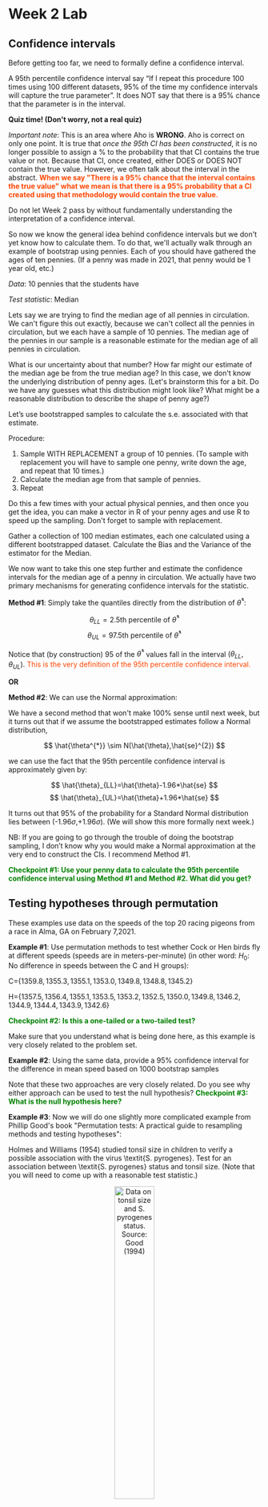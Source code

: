 Week 2 Lab
=============

Confidence intervals
-----------------------

Before getting too far, we need to formally define a confidence interval. 

A 95th percentile confidence interval say “If I repeat this procedure 100 times using 100 different datasets, 95% of the time my confidence intervals will capture the true parameter”. It does NOT say that there is a 95% chance that the parameter is in the interval.

**Quiz time! (Don't worry, not a real quiz)**

*Important note*: This is an area where Aho is **WRONG**. Aho is correct on only one point. It is true that *once the 95th CI has been constructed*, it is no longer possible to assign a $\%$ to the probability that that CI contains the true value or not. Because that CI, once created, either DOES or DOES NOT contain the true value. However, we often talk about the interval in the abstract. **<span style="color: orangered;">When we say "There is a 95$\%$ chance that the interval contains the true value" what we mean is that there is a 95$\%$ probability that a CI created using that methodology would contain the true value.</span>**

Do not let Week 2 pass by without fundamentally understanding the interpretation of a confidence interval. 

So now we know the general idea behind confidence intervals but we don't yet know how to calculate them. To do that, we'll actually walk through an example of bootstrap using pennies. Each of you should have gathered the ages of ten pennies. (If a penny was made in 2021, that penny would be 1 year old, etc.)

*Data*: 10 pennies that the students have

*Test statistic*: Median

Lets say we are trying to find the median age of all pennies in circulation. We can't figure this out exactly, because we can't collect all the pennies in circulation, but we each have a sample of 10 pennies. The median age of the pennies in our sample is a reasonable estimate for the median age of all pennies in circulation. 

What is our uncertainty about that number? How far might our estimate of the median age be from the true median age? In this case, we don't know the underlying distribution of penny ages. (Let's brainstorm this for a bit. Do we have any guesses what this distribution might look like? What might be a reasonable distribution to describe the shape of penny age?) 

Let’s use bootstrapped samples to calculate the s.e. associated with that estimate.

Procedure: 
1. Sample WITH REPLACEMENT a group of 10 pennies. (To sample with replacement you will have to sample one penny, write down the age, and repeat that 10 times.)
2. Calculate the median age from that sample of pennies.
3. Repeat

Do this a few times with your actual physical pennies, and then once you get the idea, you can make a vector in R of your penny ages and use R to speed up the sampling. Don't forget to sample with replacement.

Gather a collection of 100 median estimates, each one calculated using a different bootstrapped dataset. Calculate the Bias and the Variance of the estimator for the Median.

We now want to take this one step further and estimate the confidence intervals for the median age of a penny in circulation. We actually have two primary mechanisms for generating confidence intervals for the statistic.

**Method #1**: Simply take the quantiles directly from the distribution of $\hat{\theta}^{*}$:

$$
\theta_{LL} = \mbox{2.5th percentile of } \hat{\theta}^{*}
$$
$$
\theta_{UL} = \mbox{97.5th percentile of } \hat{\theta}^{*}
$$

Notice that (by construction) 95$%$ of the $\hat{\theta}^{*}$ values fall in the interval $(\theta_{LL},\theta_{UL})$. <span style="color: orangered;">This is the very definition of the 95th percentile confidence interval.</span>

**OR** 

**Method #2**: We can use the Normal approximation:

We have a second method that won't make 100\% sense until next week, but it turns out that if we assume the bootstrapped estimates follow a Normal distribution, 

$$
\hat{\theta^{*}} \sim N(\hat{\theta},\hat{se}^{2})
$$

we can use the fact that the 95th percentile confidence interval is approximately given by:

$$
\hat{\theta}_{LL}=\hat{\theta}-1.96*\hat{se}
$$
$$
\hat{\theta}_{UL}=\hat{\theta}+1.96*\hat{se}
$$

It turns out that 95$\%$ of the probability for a Standard Normal distribution lies between (-1.96$\sigma$,+1.96$\sigma$). (We will show this more formally next week.) 

NB: If you are going to go through the trouble of doing the bootstrap sampling, I don’t know why you would make a Normal approximation at the very end to construct the CIs. I recommend Method #1.

**<span style="color: green;">Checkpoint #1: Use your penny data to calculate the 95th percentile confidence interval using Method #1 and Method #2. What did you get?</span>**

Testing hypotheses through permutation
------------------------------------

These examples use data on the speeds of the top 20 racing pigeons from a race in Alma, GA on February 7,2021. 

**Example #1**: Use permutation methods to test whether Cock or Hen birds fly at different speeds (speeds are in meters-per-minute) (in other word: $H_{0}$: No difference in speeds between the C and H groups):

C=$\{1359.8,1355.3,1355.1,1353.0,1349.8,1348.8,1345.2\}$

H=$\{1357.5,1356.4,1355.1,1353.5,1353.2,1352.5,1350.0,1349.8,1346.2,1344.9,1344.4,1343.9,1342.6\}$

**<span style="color: green;">Checkpoint #2: Is this a one-tailed or a two-tailed test?</span>**

Make sure that you understand what is being done here, as this example is very closely related to the problem set.


**Example #2**: Using the same data, provide a 95% confidence interval for the difference in mean speed based on 1000 bootstrap samples

Note that these two approaches are very closely related. Do you see why either approach can be used to test the null hypothesis? **<span style="color: green;">Checkpoint #3: What is the null hypothesis here?</span>**

**Example #3**: Now we will do one slightly more complicated example from Phillip Good's book "Permutation tests: A practical guide to resampling methods and testing hypotheses":

Holmes and Williams (1954) studied tonsil size in children to verify a possible association with the virus \textit{S. pyrogenes}. Test for an association between \textit{S. pyrogenes} status and tonsil size. (Note that you will need to come up with a reasonable test statistic.)

<div class="figure" style="text-align: center">
<img src="Table2categories.png" alt="Data on tonsil size and S. pyrogenes status. Source: Good (1994)" width="40%" />
<p class="caption">(\#fig:unnamed-chunk-1)Data on tonsil size and S. pyrogenes status. Source: Good (1994)</p>
</div>

Now lets consider the full dataset, where tonsil size is divided into three categories. How would we do the test now? **<span style="color: green;">Checkpoint #4: What is the new test statistic? (There are many options.)</span>** What 'labels' do you permute?

<div class="figure" style="text-align: center">
<img src="Table3categories.png" alt="Fill dataset on tonsil size and S. pyrogenes status. Source: Good (1994)" width="50%" />
<p class="caption">(\#fig:unnamed-chunk-2)Fill dataset on tonsil size and S. pyrogenes status. Source: Good (1994)</p>
</div>

Basics of bootstrap and jackknife
------------------------------------

To get started with bootstrap and jackknife techniques, we start by working through a very simple example. First we simulate some data


```r
x<-seq(0,9,by=1)
```

This will constutute our "data". Let's print the result of sampling with replacement to get a sense for it...


```r
table(sample(x,size=length(x),replace=T))
```

```
## 
## 0 1 4 7 8 9 
## 2 2 2 2 1 1
```

Now we will write a little script to take bootstrap samples and calculate the means of each of these bootstrap samples


```r
xmeans<-vector(length=1000)
for (i in 1:1000)
  {
  xmeans[i]<-mean(sample(x,replace=T))
  }
```

The actual number of bootstrapped samples is arbitrary *at this point* but there are ways of characterizing the precision of the bootstrap (jackknife-after-bootstrap) which might inform the number of bootstrap samples needed. *In practice*, people tend to pick some arbitrary but large number of bootstrap samples because computers are so fast that it is often easy to draw far more samples than are actually needed. When calculation of the statistic is slow (as might be the case if you are using the samples to construct a phylogeny, for example), then you would need to be more concerned with the number of bootstrap samples. 

First, lets just look at a histogram of the bootstrapped means and plot the actual sample mean on the histogram for comparison



```r
hist(xmeans,breaks=30,col="pink")
abline(v=mean(x),lwd=2)
```

<img src="Week-2-lab_files/figure-html/unnamed-chunk-6-1.png" width="672" />

Calculating bias and standard error
-----------------------------------

From these we can calculate the bias and standard deviation for the mean (which is the "statistic"):

$$
\widehat{Bias_{boot}} = \left(\frac{1}{k}\sum^{k}_{i=1}\theta^{*}_{i}\right)-\hat{\theta}
$$


```r
bias.boot<-mean(xmeans)-mean(x)
bias.boot
```

```
## [1] 0.0112
```

```r
hist(xmeans,breaks=30,col="pink")
abline(v=mean(x),lwd=5,col="black")
abline(v=mean(xmeans),lwd=2,col="yellow")
```

<img src="Week-2-lab_files/figure-html/unnamed-chunk-7-1.png" width="672" />

$$
\widehat{s.e._{boot}} = \sqrt{\frac{1}{k-1}\sum^{k}_{i=1}(\theta^{*}_{i}-\bar{\theta^{*}})^{2}}
$$


```r
se.boot<-sd(xmeans)
```

We can find the confidence intervals in two ways:

Method #1: Assume the bootstrap statistics are normally distributed


```r
LL.boot<-mean(xmeans)-1.96*se.boot #where did 1.96 come from?
UL.boot<-mean(xmeans)+1.96*se.boot
LL.boot
```

```
## [1] 2.783294
```

```r
UL.boot
```

```
## [1] 6.239106
```

Method #2: Simply take the quantiles of the bootstrap statistics


```r
quantile(xmeans,c(0.025,0.975))
```

```
##   2.5%  97.5% 
## 2.8975 6.2025
```

Let's compare this to what we would have gotten if we had used normal distribution theory. First we have to calculate the standard error:


```r
se.normal<-sqrt(var(x)/length(x))
LL.normal<-mean(x)-qt(0.975,length(x)-1)*se.normal
UL.normal<-mean(x)+qt(0.975,length(x)-1)*se.normal
LL.normal
```

```
## [1] 2.334149
```

```r
UL.normal
```

```
## [1] 6.665851
```

In this case, the confidence intervals we got from the normal distribution theory are too wide.

**<span style="color: green;">Checkpoint #6: Does it make sense why the normal distribution theory intervals are too wide?</span>** Because the original were were uniformly distributed, the data has higher variance than would be expected and therefore the standard error is higher than would be expected.

There are two packages that provide functions for bootstrapping, 'boot' and 'boostrap'. We will start by using the 'bootstrap' package, which was originally designed for Efron and Tibshirani's monograph on the bootstrap. 

To test the main functionality of the 'bootstrap' package, we will use the data we already have. The 'bootstrap' function requires the input of a user-defined function to calculate the statistic of interest. Here I will write a function that calculates the mean of the input values.


```r
library(bootstrap)
theta<-function(x)
  {
    mean(x)
  }
results<-bootstrap(x=x,nboot=1000,theta=theta)
results
```

```
## $thetastar
##    [1] 3.3 4.3 4.2 5.5 4.7 4.5 4.6 6.0 3.9 5.0 4.5 3.4 5.1 3.9 4.3 2.5 4.0 4.8
##   [19] 5.1 4.9 4.7 6.2 4.3 4.2 4.1 1.8 6.2 3.4 4.7 6.3 4.0 3.1 3.5 5.8 3.7 6.2
##   [37] 3.5 3.8 3.5 6.7 5.9 3.4 4.3 5.2 5.3 4.1 3.2 4.1 4.5 3.6 4.4 6.2 4.7 4.3
##   [55] 3.6 4.3 3.4 6.1 4.1 3.8 4.1 4.0 5.4 4.6 5.1 6.0 3.8 4.5 4.5 2.4 3.9 3.7
##   [73] 3.9 4.9 3.7 6.9 3.7 4.1 4.0 4.4 4.1 4.3 4.3 4.6 5.2 4.4 5.6 4.2 4.4 4.6
##   [91] 4.2 6.2 3.6 5.4 4.1 3.5 5.0 5.7 5.0 3.1 3.1 3.8 4.9 4.7 3.8 4.5 4.6 6.1
##  [109] 4.8 4.4 3.7 5.9 3.3 5.2 5.7 3.6 6.6 5.0 5.2 5.0 4.7 6.3 3.6 6.0 5.5 3.4
##  [127] 3.3 3.9 5.8 5.0 5.4 6.5 5.8 3.7 3.8 4.9 5.0 5.6 4.0 5.8 4.2 6.2 5.6 3.8
##  [145] 5.3 2.6 5.7 3.6 5.6 5.5 3.3 6.0 4.1 5.1 5.0 4.8 5.2 3.1 4.7 4.6 5.2 2.8
##  [163] 4.6 2.8 4.1 4.6 5.0 5.8 2.9 4.2 4.0 3.3 5.6 4.7 3.1 3.3 5.3 4.1 4.9 4.7
##  [181] 3.5 3.8 5.0 4.7 4.0 4.6 4.7 4.5 3.8 6.0 3.7 5.2 4.9 5.0 5.5 4.2 3.5 4.5
##  [199] 4.7 4.7 4.3 2.8 5.4 6.2 3.5 5.0 4.5 3.6 4.0 3.3 6.1 4.2 4.8 4.0 2.6 3.0
##  [217] 5.6 4.0 4.5 3.8 2.0 5.1 3.9 3.5 4.9 3.5 3.9 5.3 3.5 4.6 5.1 5.6 4.3 5.0
##  [235] 3.4 5.1 3.6 3.7 3.9 5.0 3.8 5.8 5.6 3.1 4.3 4.7 6.0 5.9 4.3 4.1 4.1 5.6
##  [253] 4.9 6.1 3.9 3.9 3.4 3.4 4.8 4.7 5.5 4.6 4.9 3.8 4.6 5.4 5.5 4.0 5.3 5.3
##  [271] 5.0 2.9 5.1 3.0 4.8 5.4 4.6 6.0 4.9 3.7 5.1 4.1 4.7 4.6 5.0 4.4 5.6 3.7
##  [289] 3.8 4.7 4.9 5.7 4.7 6.1 5.2 5.2 3.9 5.4 4.0 5.3 4.2 4.8 5.5 5.1 4.8 5.3
##  [307] 3.6 4.8 3.3 6.3 4.1 3.4 5.6 4.6 5.6 4.3 6.5 4.4 4.4 4.8 5.2 3.3 5.1 2.6
##  [325] 6.5 4.3 5.5 4.5 4.7 5.5 4.4 5.3 5.3 3.8 4.6 4.5 3.6 4.2 3.1 4.6 5.2 5.6
##  [343] 4.6 3.7 5.4 4.2 6.1 6.2 3.2 2.6 3.4 3.3 6.2 3.9 4.8 4.3 4.4 2.7 4.1 2.5
##  [361] 1.9 4.8 3.5 5.3 5.4 5.4 4.2 4.8 5.6 4.5 4.0 4.3 5.3 3.3 5.0 5.6 4.9 5.5
##  [379] 3.5 3.1 4.9 4.0 3.9 5.5 4.4 4.0 5.7 4.7 3.9 5.4 4.2 2.9 4.3 3.8 5.0 4.8
##  [397] 3.4 4.2 4.4 4.9 5.6 3.6 4.4 4.5 4.2 4.6 3.9 3.7 5.4 4.8 6.0 5.4 5.5 3.8
##  [415] 5.1 3.6 4.1 4.9 4.0 5.0 4.0 5.6 4.6 5.1 5.3 3.5 4.3 5.1 6.8 5.3 4.9 4.9
##  [433] 6.3 4.7 4.2 3.1 4.9 3.6 4.3 4.9 3.5 3.9 4.1 4.1 4.3 3.9 4.0 3.8 3.0 6.6
##  [451] 4.8 6.8 4.7 4.4 3.5 4.3 6.0 5.0 4.9 4.4 4.6 4.9 4.2 4.4 2.5 4.3 4.0 3.8
##  [469] 5.6 4.9 5.5 5.5 5.2 5.0 2.7 4.5 4.4 4.9 5.5 3.7 5.3 3.9 6.4 5.3 4.7 4.5
##  [487] 4.2 4.6 2.4 5.0 3.6 5.3 5.6 3.3 4.9 6.1 6.5 4.1 4.8 4.4 4.1 4.2 4.7 5.2
##  [505] 3.7 3.8 5.1 3.9 4.1 4.4 4.9 5.4 4.7 6.2 2.9 3.2 5.1 5.7 4.7 4.2 5.4 4.1
##  [523] 4.7 3.8 6.1 6.1 5.5 3.2 6.4 2.3 4.0 4.9 4.3 2.4 4.3 4.2 4.6 4.6 3.3 5.2
##  [541] 3.7 6.8 5.1 5.7 2.6 6.0 4.3 4.4 5.7 3.7 3.2 4.8 4.8 3.0 2.1 3.6 4.2 4.7
##  [559] 3.9 3.7 3.6 4.5 3.5 5.5 3.5 4.5 4.6 6.6 5.4 4.8 4.7 5.1 5.0 6.2 5.2 4.6
##  [577] 4.1 4.1 5.1 5.2 2.4 3.2 4.4 5.4 3.7 4.6 5.0 3.8 5.2 5.1 3.6 4.0 5.5 4.7
##  [595] 5.2 4.4 4.7 4.8 6.3 4.9 3.8 3.7 6.0 5.7 4.8 4.1 4.4 5.1 4.4 3.2 5.1 3.5
##  [613] 4.5 5.4 5.5 3.8 4.4 4.5 3.5 3.3 5.6 3.8 4.3 5.4 5.1 5.3 3.8 5.1 5.1 3.5
##  [631] 5.3 4.5 1.9 5.2 4.4 4.5 3.7 3.5 5.2 5.0 5.9 3.0 4.9 4.0 4.5 5.8 5.3 4.6
##  [649] 3.0 3.2 6.1 5.0 4.2 5.7 4.7 4.0 5.2 4.2 5.2 4.0 3.4 2.9 4.8 3.1 4.9 5.5
##  [667] 5.1 4.8 4.3 4.7 5.5 4.1 3.3 4.6 3.9 4.4 4.3 3.7 3.5 3.7 4.1 3.9 3.9 5.7
##  [685] 4.2 3.9 5.4 4.1 4.4 4.3 5.6 4.3 5.8 4.5 3.5 2.4 3.4 3.3 3.8 6.2 5.0 3.7
##  [703] 5.2 5.3 4.7 5.1 2.8 5.2 4.9 2.8 4.3 5.8 3.6 3.7 4.6 5.3 4.7 3.8 4.1 6.0
##  [721] 4.6 4.8 3.4 3.9 3.1 3.7 3.2 6.1 3.0 1.9 5.3 4.2 5.2 2.9 5.3 4.7 4.3 3.1
##  [739] 4.5 4.0 5.9 4.1 4.8 6.2 4.6 4.7 4.2 4.1 4.9 2.8 5.5 3.1 3.7 4.6 4.4 5.6
##  [757] 4.9 4.6 3.6 3.8 3.5 5.0 4.5 6.2 6.6 4.8 4.5 3.9 5.0 5.4 4.0 4.3 5.4 4.9
##  [775] 5.1 5.2 4.5 1.7 3.1 3.9 4.3 3.7 4.6 6.0 4.6 4.4 5.4 5.3 4.1 4.0 5.7 5.7
##  [793] 5.8 4.2 3.4 5.3 3.9 4.6 2.9 4.2 4.9 5.1 4.1 2.9 6.3 3.2 3.4 3.0 4.6 6.5
##  [811] 5.7 2.2 5.6 4.4 5.0 4.4 5.9 5.4 3.5 4.8 4.3 4.7 4.7 3.3 5.3 5.4 4.3 3.4
##  [829] 3.8 3.6 4.3 3.2 4.9 4.4 5.6 4.1 5.9 3.1 4.3 4.1 5.0 4.3 5.4 4.0 5.4 3.4
##  [847] 4.8 5.4 4.9 5.0 6.1 3.8 4.5 4.4 6.1 4.8 4.4 5.8 3.6 4.7 5.5 4.4 3.2 4.2
##  [865] 4.9 5.3 4.8 3.5 4.7 3.7 4.0 5.4 4.2 4.8 4.1 4.9 4.5 4.9 4.4 4.4 5.0 3.2
##  [883] 4.8 5.4 6.1 5.5 2.3 3.7 2.2 5.2 4.0 3.5 4.9 3.6 3.9 5.6 3.0 3.9 5.4 4.9
##  [901] 5.4 2.8 5.8 5.3 4.1 4.7 5.2 4.4 6.8 4.5 2.9 4.1 5.2 5.1 3.6 3.5 5.5 5.1
##  [919] 4.8 4.5 3.9 4.5 4.8 4.7 4.1 4.8 4.6 3.6 6.2 5.3 3.1 3.9 5.2 4.2 4.7 4.3
##  [937] 6.6 5.4 4.2 5.2 3.6 3.3 4.5 4.3 5.5 4.0 5.1 6.1 4.9 4.3 6.5 5.0 4.2 4.3
##  [955] 4.0 3.6 3.7 4.6 4.3 3.9 4.8 4.9 4.5 3.9 4.3 3.7 5.1 2.3 4.7 3.6 3.7 5.3
##  [973] 4.5 5.0 5.1 4.0 5.7 3.2 5.8 3.5 2.3 4.7 4.3 6.2 2.6 4.9 3.9 3.7 4.3 5.3
##  [991] 4.6 5.5 6.1 4.0 6.2 4.7 4.5 3.5 3.1 2.8
## 
## $func.thetastar
## NULL
## 
## $jack.boot.val
## NULL
## 
## $jack.boot.se
## NULL
## 
## $call
## bootstrap(x = x, nboot = 1000, theta = theta)
```

```r
quantile(results$thetastar,c(0.025,0.975))
```

```
##   2.5%  97.5% 
## 2.6000 6.2025
```

Notice that we get exactly what we got last time. This illustrates an important point, which is that the bootstrap functions are often no easier to use than something you could write yourself.

You can also define a function of the bootstrapped statistics (we have been calling this theta) to pull out immediately any summary statistics you are interested in from the bootstrapped thetas.

Here I will write a function that calculates the bias of my estimate of the mean (which is 4.5 [i.e. the mean of the number 0,1,2,3,4,5,6,7,8,9])


```r
bias<-function(x)
  {
  mean(x)-4.5
  }
results<-bootstrap(x=x,nboot=1000,theta=theta,func=bias)
results
```

```
## $thetastar
##    [1] 4.2 5.2 3.0 5.0 2.6 5.8 4.3 3.9 4.0 4.7 3.1 4.5 5.5 3.8 3.8 3.2 4.7 4.7
##   [19] 2.8 4.6 4.9 4.8 5.2 4.3 2.1 6.3 5.1 3.0 4.3 5.6 5.4 4.8 4.9 4.1 3.5 5.7
##   [37] 5.7 3.2 4.9 3.9 3.6 3.7 3.4 4.3 5.4 5.5 3.3 4.5 4.4 5.7 3.6 5.1 6.4 5.1
##   [55] 4.4 5.5 3.9 3.5 3.9 6.4 4.9 4.9 4.2 3.6 3.9 6.4 4.5 3.9 4.4 4.3 4.7 4.9
##   [73] 5.4 4.7 3.4 4.1 3.1 4.2 4.7 3.3 3.0 4.4 5.0 3.9 5.3 4.9 3.8 5.4 4.2 3.9
##   [91] 4.6 5.3 4.2 3.4 4.6 5.5 4.2 5.7 4.3 3.9 3.2 5.5 4.4 5.4 5.1 3.9 5.1 4.6
##  [109] 5.3 5.7 5.1 3.9 4.6 2.5 4.2 4.5 3.9 5.7 3.7 4.8 5.1 4.7 4.6 2.6 3.0 4.1
##  [127] 3.5 5.0 4.8 5.7 5.5 5.3 4.1 4.3 4.0 2.7 4.4 4.4 5.4 5.8 5.3 2.7 5.1 4.3
##  [145] 5.9 4.3 6.0 6.3 2.5 5.3 4.1 3.1 4.0 3.4 4.1 4.6 5.2 5.4 5.8 5.3 3.4 4.3
##  [163] 2.6 4.9 4.6 3.5 4.9 4.2 4.1 4.7 5.0 4.5 4.0 5.7 5.0 6.1 3.4 3.0 3.5 4.2
##  [181] 4.5 5.7 5.2 3.9 5.1 5.5 5.2 3.8 4.1 4.3 4.4 4.0 5.7 5.9 4.6 3.4 4.9 4.2
##  [199] 4.6 5.0 3.8 4.3 6.5 5.3 3.2 6.8 5.5 3.9 3.1 5.2 5.4 4.7 4.8 4.3 5.6 3.8
##  [217] 4.4 5.7 4.4 3.6 5.2 4.8 4.6 3.4 4.6 3.8 4.8 4.8 6.0 5.1 6.1 5.0 5.5 3.6
##  [235] 6.2 5.2 4.1 2.7 5.6 5.3 5.7 3.9 4.4 5.8 3.5 4.9 2.9 5.6 5.6 4.4 3.6 4.4
##  [253] 5.3 3.2 4.4 3.7 5.0 5.5 5.8 5.3 4.7 3.6 3.4 5.1 4.5 6.1 4.9 3.2 3.2 5.1
##  [271] 4.6 4.1 4.8 4.2 3.9 3.8 5.5 5.1 4.5 4.5 3.2 4.8 4.0 4.3 3.4 2.4 4.4 3.9
##  [289] 4.3 3.6 4.8 5.3 2.8 4.4 4.4 4.5 4.5 4.4 4.8 5.7 4.4 4.1 3.2 3.6 2.5 5.2
##  [307] 5.8 4.4 5.5 4.5 5.0 5.3 5.5 4.9 5.4 3.4 4.5 3.2 3.8 5.5 4.8 5.2 5.4 5.7
##  [325] 5.0 3.3 3.7 4.8 4.1 4.5 4.7 4.2 3.3 6.1 5.0 3.7 6.6 2.8 4.4 4.7 4.2 5.1
##  [343] 5.0 4.7 6.2 3.6 5.3 5.4 4.3 4.1 6.0 4.8 3.4 5.3 5.2 4.2 3.9 4.8 5.7 5.2
##  [361] 3.7 5.0 5.5 2.8 3.6 5.2 4.9 4.6 5.7 2.7 4.4 3.0 6.1 5.5 5.7 5.2 5.1 4.2
##  [379] 4.9 4.5 4.1 5.4 7.0 3.2 4.6 4.7 3.3 5.4 4.0 5.4 4.0 5.3 4.4 4.4 5.4 3.6
##  [397] 4.5 5.2 4.0 4.7 4.2 4.6 3.9 5.0 6.8 4.0 4.4 3.2 4.0 4.6 4.7 5.1 3.8 4.9
##  [415] 3.2 5.7 3.2 3.7 5.1 4.4 4.9 6.4 3.8 4.0 4.6 2.9 3.5 7.1 4.9 4.6 5.1 5.3
##  [433] 5.3 4.6 4.4 5.2 4.6 3.7 4.0 4.6 3.6 3.5 5.2 5.5 5.8 4.9 3.1 4.9 3.9 4.3
##  [451] 4.4 2.7 5.5 4.1 3.7 2.6 5.5 4.0 5.2 5.4 4.4 4.5 1.7 6.3 4.4 4.8 3.3 3.6
##  [469] 4.7 5.7 3.5 5.1 4.2 5.6 5.1 4.2 5.5 5.8 5.4 3.3 5.6 4.6 5.6 4.3 4.7 4.6
##  [487] 3.2 3.2 3.7 3.3 4.6 4.3 3.5 4.3 3.2 4.1 3.6 5.4 5.2 4.2 4.9 3.7 5.7 3.8
##  [505] 3.5 4.4 4.3 5.3 5.0 5.4 4.8 3.1 4.5 4.7 2.7 4.3 4.6 4.5 4.8 4.4 3.0 4.4
##  [523] 5.0 5.2 4.2 3.6 4.0 4.6 5.4 5.0 5.6 4.9 4.7 3.9 5.0 4.5 4.2 2.9 6.6 4.0
##  [541] 3.0 4.5 3.6 6.1 4.7 3.5 5.0 4.4 4.9 3.9 3.8 2.3 3.7 4.9 4.9 4.6 4.5 4.2
##  [559] 4.1 4.4 5.4 5.4 3.6 3.6 3.2 3.6 6.4 3.4 4.2 6.4 3.5 3.9 4.3 5.1 5.2 4.3
##  [577] 5.0 3.7 5.3 5.5 3.2 5.1 4.0 3.1 4.4 4.1 3.1 5.5 5.6 4.6 5.1 5.5 3.6 6.1
##  [595] 3.1 3.6 5.7 4.8 4.3 4.3 4.6 4.8 2.8 4.2 3.9 5.2 3.7 3.5 5.4 2.9 4.7 3.5
##  [613] 3.8 5.0 5.3 5.4 4.9 5.9 4.5 4.2 6.9 4.0 2.5 4.8 2.9 4.0 4.6 4.3 4.9 4.5
##  [631] 3.2 4.6 5.0 4.8 4.2 4.3 3.5 5.7 3.3 3.3 4.6 2.7 4.9 4.5 3.7 3.6 4.6 5.1
##  [649] 5.1 4.1 3.4 4.6 5.5 3.5 2.7 4.6 5.1 6.0 3.1 4.6 5.0 6.0 4.2 5.8 4.7 5.3
##  [667] 3.8 6.8 6.4 4.8 3.9 2.8 4.2 4.7 3.0 4.8 5.1 5.5 3.8 3.5 4.1 4.7 5.4 3.8
##  [685] 4.8 2.9 4.8 4.7 4.7 5.1 4.2 3.1 5.3 4.2 5.0 4.2 4.8 4.6 5.8 2.5 4.1 5.4
##  [703] 6.2 4.0 4.1 6.1 4.4 5.2 3.3 4.8 5.2 4.1 2.6 5.2 4.1 4.0 3.9 2.4 4.6 4.2
##  [721] 4.9 5.2 5.0 3.9 4.7 5.7 5.4 4.7 5.5 4.5 6.4 6.8 5.2 2.8 6.2 4.5 4.5 3.9
##  [739] 5.3 4.6 5.1 2.5 4.3 5.1 5.5 3.5 5.4 3.9 4.6 5.8 3.8 4.3 6.2 6.1 4.7 3.0
##  [757] 3.9 3.9 4.7 3.8 4.9 5.1 4.8 2.5 4.2 5.9 4.8 4.9 5.4 4.8 3.5 5.5 3.6 4.6
##  [775] 5.2 4.9 5.0 5.6 4.2 3.6 5.5 5.0 4.5 4.3 5.6 4.0 3.6 3.3 4.0 5.7 4.6 4.8
##  [793] 4.4 3.9 4.9 5.3 5.6 4.3 4.7 3.5 5.2 5.9 4.1 4.8 4.9 5.0 5.2 4.7 4.1 3.5
##  [811] 3.3 2.8 4.7 4.8 5.2 2.6 4.5 5.4 4.0 4.4 5.6 5.3 6.2 3.6 5.4 4.2 4.2 4.0
##  [829] 4.8 5.3 5.3 4.8 4.7 4.4 3.8 2.3 4.5 4.2 5.5 5.3 6.2 3.6 4.0 4.8 4.5 5.7
##  [847] 4.4 6.1 3.7 4.2 5.6 5.6 4.7 3.6 3.2 5.6 3.4 4.6 5.1 5.0 2.5 4.8 2.5 5.2
##  [865] 4.2 5.1 5.2 4.6 4.5 6.1 4.5 5.2 4.7 4.2 4.5 5.9 5.2 3.6 4.1 4.1 5.4 4.4
##  [883] 6.3 2.7 5.8 3.6 3.9 5.1 4.9 3.7 4.5 4.7 3.6 5.1 2.8 3.9 4.7 4.3 3.7 5.8
##  [901] 4.1 5.0 4.5 3.7 3.7 3.4 3.8 4.4 5.0 3.5 4.6 5.5 5.2 2.6 5.4 4.0 5.4 3.6
##  [919] 3.3 2.8 5.1 4.2 3.9 5.6 3.7 4.3 5.9 4.6 4.3 5.9 3.0 4.6 3.5 5.4 5.3 5.0
##  [937] 3.9 4.1 4.8 5.1 3.9 5.4 4.3 4.4 5.1 5.0 4.9 3.7 4.3 3.5 4.3 5.9 4.1 4.2
##  [955] 2.8 4.4 5.1 3.8 5.5 3.6 3.7 6.8 4.8 4.9 5.3 4.1 4.4 4.4 6.1 4.4 4.3 5.1
##  [973] 4.9 5.2 4.7 5.5 4.6 4.7 3.7 4.5 5.5 4.4 4.9 6.1 4.1 4.6 6.2 3.4 5.3 5.6
##  [991] 4.3 4.6 5.3 3.1 6.6 4.2 4.6 4.5 4.5 4.6
## 
## $func.thetastar
## [1] 0.022
## 
## $jack.boot.val
##  [1]  0.509090909  0.381656805  0.273780488  0.174238227  0.060115607
##  [6]  0.006969697 -0.141017964 -0.241736695 -0.370588235 -0.505917160
## 
## $jack.boot.se
## [1] 0.9407161
## 
## $call
## bootstrap(x = x, nboot = 1000, theta = theta, func = bias)
```

Compare this to 'bias.boot' (our result from above). Why might it not be the same? Try running the same section of code several times. See how the value of the bias ($func.thetastar) jumps around? We should not be surprised by this because we can look at the jackknife-after-bootstrap estimate of the standard error of the function (in this case, that function is the bias) and we can see that it is not so small that we wouldn't expect some variation in these values.

Remember, everything we have discussed today are estimates. The statistic as applied to your data will change with new data, as will the standard error, the confidence intervals - everything! All of these values have sampling distributions and are subject to change if you repeated the procedure with new data.

Note that we can calculate any function of $\theta^{*}$. A simple example would be the 72nd percentile:


```r
perc72<-function(x)
  {
  quantile(x,probs=c(0.72))
  }
results<-bootstrap(x=x,nboot=1000,theta=theta,func=perc72)
results
```

```
## $thetastar
##    [1] 5.2 3.6 4.1 3.8 4.0 2.4 3.3 5.1 4.4 4.4 5.3 6.5 5.6 3.8 4.0 4.2 5.0 3.4
##   [19] 5.6 4.8 5.7 3.5 4.5 4.8 4.5 4.4 5.0 4.2 4.0 5.0 3.2 5.1 5.0 6.1 3.8 4.6
##   [37] 4.0 4.4 3.7 4.4 4.0 3.5 3.5 5.1 4.4 5.4 5.3 3.9 4.9 5.3 4.0 4.5 3.4 5.4
##   [55] 4.3 5.8 5.3 4.2 5.9 4.9 3.5 3.3 5.0 4.7 3.1 4.9 3.4 4.1 5.9 4.5 5.6 2.9
##   [73] 4.9 3.9 5.3 4.5 6.4 3.4 5.1 5.3 4.9 5.4 3.5 4.2 4.9 4.9 6.0 3.4 3.3 3.9
##   [91] 4.0 5.1 4.9 4.2 5.2 3.5 3.8 6.3 4.7 4.3 4.7 4.2 4.2 3.5 3.6 4.3 3.6 4.9
##  [109] 5.0 5.2 4.2 4.6 6.0 4.7 4.3 3.4 6.6 3.7 4.1 4.1 4.2 5.0 5.4 5.6 4.7 2.7
##  [127] 5.1 3.3 3.7 3.1 2.8 5.0 3.8 5.6 3.9 4.5 2.5 4.7 4.6 4.8 6.0 5.2 4.3 4.5
##  [145] 3.3 4.1 2.8 4.4 4.8 4.3 5.1 3.9 3.4 3.4 2.8 5.0 2.0 4.6 6.1 5.0 3.9 4.8
##  [163] 2.9 3.1 3.5 5.4 5.1 5.5 4.6 4.7 4.9 4.2 5.4 4.4 4.5 2.9 3.8 3.3 4.4 4.2
##  [181] 5.8 3.8 3.8 3.6 4.0 3.5 4.0 4.6 3.6 4.2 3.7 7.6 5.4 4.4 4.1 5.1 4.2 3.2
##  [199] 3.9 4.1 4.7 4.6 4.0 5.0 6.0 4.8 5.0 4.8 4.1 5.0 4.9 5.0 4.9 6.0 1.7 2.8
##  [217] 3.3 3.8 3.5 5.6 5.7 4.2 3.3 4.5 2.4 2.4 4.7 5.1 4.0 3.8 3.8 5.9 4.6 4.2
##  [235] 3.7 3.2 2.2 3.9 5.3 4.1 4.7 4.1 3.6 6.5 4.8 5.9 2.9 3.9 4.4 3.9 5.6 6.1
##  [253] 5.9 4.9 4.4 4.9 4.4 5.2 3.9 2.9 3.5 4.7 5.2 4.2 4.2 3.5 5.9 2.9 3.1 5.1
##  [271] 3.7 5.0 3.9 3.7 4.9 4.2 5.0 5.9 2.7 3.4 3.5 5.4 4.1 5.5 5.3 4.2 4.6 5.3
##  [289] 4.4 2.6 4.3 5.7 4.0 4.9 3.5 5.4 3.9 5.3 4.8 4.2 6.1 5.2 4.8 4.5 5.5 4.0
##  [307] 4.3 5.0 5.3 3.7 3.2 2.7 4.9 4.6 4.4 3.6 5.7 3.4 2.3 4.2 4.2 4.6 4.6 3.5
##  [325] 5.3 4.7 5.4 4.4 5.5 4.8 3.3 4.2 3.7 4.5 5.8 3.9 6.0 3.6 5.0 5.6 7.7 5.7
##  [343] 3.7 4.0 5.0 4.2 4.1 2.6 3.0 3.1 5.7 3.0 5.4 3.4 4.1 4.3 6.3 4.4 4.3 3.9
##  [361] 5.4 3.4 6.4 5.5 4.8 3.7 3.6 3.8 4.3 4.0 5.9 3.1 6.2 4.5 4.6 5.0 3.8 5.3
##  [379] 4.5 5.3 4.7 6.4 3.5 3.9 3.7 4.8 2.7 3.4 5.2 4.3 4.7 5.4 2.6 5.8 5.8 5.5
##  [397] 4.7 5.2 2.4 4.6 3.4 2.9 4.6 3.8 4.6 4.9 3.4 4.0 4.6 5.1 4.9 4.7 4.6 4.7
##  [415] 4.7 4.3 3.6 6.2 4.5 5.2 3.2 6.2 4.9 4.1 3.1 4.6 3.7 4.9 2.7 4.9 5.5 4.3
##  [433] 5.7 5.4 4.2 3.9 4.9 6.1 4.7 6.0 3.8 3.4 5.5 4.2 5.0 4.0 4.2 3.4 2.3 4.1
##  [451] 3.6 3.4 5.2 5.1 6.2 3.3 5.4 4.5 4.5 5.3 3.7 4.9 5.4 3.4 4.2 4.2 5.3 4.9
##  [469] 6.0 5.1 4.8 4.3 5.4 5.2 5.2 4.8 5.1 3.8 3.9 3.2 4.7 3.8 4.1 2.9 6.9 6.2
##  [487] 4.6 4.4 3.3 4.6 5.0 4.0 3.7 3.3 4.6 4.5 5.4 3.4 4.8 3.5 4.6 3.2 4.1 3.9
##  [505] 3.7 5.7 5.2 4.2 4.9 3.4 3.0 4.1 6.1 4.3 4.6 4.3 3.1 3.5 2.5 5.3 5.5 4.1
##  [523] 4.3 4.7 3.8 3.1 5.7 6.1 3.4 3.9 3.4 4.5 6.4 4.3 3.8 4.3 3.5 5.1 3.6 4.2
##  [541] 5.4 3.8 3.8 4.4 4.4 3.4 4.5 5.0 5.1 5.3 3.9 4.0 4.1 3.8 4.7 4.4 4.4 3.3
##  [559] 5.2 4.5 4.6 4.1 5.5 3.4 3.7 5.5 5.3 4.7 4.7 3.4 3.9 3.5 3.6 3.1 4.0 4.1
##  [577] 6.0 4.8 4.8 4.0 3.2 5.9 4.2 2.8 3.1 4.9 4.7 5.3 4.8 4.0 5.1 5.0 5.1 4.5
##  [595] 4.6 4.3 5.6 6.6 2.9 4.4 3.5 4.7 4.3 4.8 5.1 4.7 4.5 4.3 5.3 3.7 6.3 3.7
##  [613] 5.7 4.7 7.1 5.0 5.0 6.9 5.3 4.3 6.0 3.7 5.8 5.5 3.3 6.2 4.8 4.9 4.8 5.3
##  [631] 3.4 2.6 4.9 4.5 4.7 4.0 5.2 4.6 4.9 6.1 4.8 4.0 4.7 3.8 5.3 4.7 4.5 4.5
##  [649] 5.4 4.8 2.3 3.7 4.7 5.2 4.9 4.6 4.3 5.6 4.6 4.0 4.0 4.7 3.7 4.8 5.0 5.7
##  [667] 4.2 5.5 4.3 3.2 4.3 5.1 3.1 5.0 4.0 4.7 4.5 4.6 4.7 4.8 4.6 3.9 4.7 5.2
##  [685] 5.0 4.4 4.4 3.7 5.9 3.0 4.5 4.2 2.9 3.8 3.9 4.4 4.8 5.8 4.5 5.1 3.4 4.2
##  [703] 5.1 2.9 6.0 3.1 4.3 4.0 4.2 4.3 4.5 5.7 4.3 4.3 4.4 4.1 4.9 3.8 5.5 4.6
##  [721] 5.1 3.7 5.1 4.3 3.8 3.4 4.3 4.7 6.2 5.6 4.8 3.3 5.2 5.0 4.3 4.1 4.0 5.1
##  [739] 2.6 6.0 3.9 4.7 4.6 4.8 3.5 4.4 3.3 5.2 3.1 4.1 4.8 6.1 5.1 4.2 4.2 3.6
##  [757] 4.7 4.6 4.6 4.2 4.2 4.0 6.0 6.2 5.1 5.3 3.4 5.1 5.3 4.1 4.4 3.2 5.0 3.1
##  [775] 4.0 5.0 5.2 4.5 5.5 4.6 5.4 4.3 2.4 3.0 4.1 3.6 4.8 3.2 5.6 3.5 4.4 5.1
##  [793] 3.5 3.5 3.3 5.4 3.0 4.1 5.1 5.8 4.3 4.0 4.0 5.2 3.8 4.0 6.1 5.1 2.9 5.9
##  [811] 5.2 3.4 5.1 5.1 4.7 3.6 5.1 5.2 4.4 4.5 4.0 3.2 3.3 3.7 5.3 4.7 3.5 6.7
##  [829] 4.1 3.8 4.0 5.2 2.6 4.4 5.0 4.4 4.8 4.2 3.8 2.6 4.2 4.1 4.6 5.7 3.8 6.3
##  [847] 5.0 3.6 4.8 5.3 4.1 5.2 5.1 3.6 3.7 4.9 5.7 3.5 5.4 2.9 4.4 4.1 4.5 4.8
##  [865] 5.0 4.2 4.4 4.1 5.4 4.2 4.6 5.4 2.7 6.0 4.4 4.0 6.0 4.0 5.3 5.1 4.7 5.7
##  [883] 5.0 4.4 5.6 4.4 5.5 4.8 5.0 2.5 5.2 3.8 4.1 4.0 5.1 5.1 3.1 5.1 6.0 4.5
##  [901] 3.0 4.4 4.5 4.3 5.5 3.2 4.0 4.7 4.1 3.6 3.3 4.6 3.4 4.5 4.6 4.6 5.3 3.9
##  [919] 5.8 4.9 5.4 4.7 4.8 4.8 3.6 4.1 3.8 6.1 3.6 5.1 5.3 1.9 2.8 2.8 4.2 5.1
##  [937] 4.1 5.2 5.6 2.3 4.0 4.0 4.4 5.4 6.1 6.3 4.6 4.2 4.9 2.2 4.8 4.2 4.8 4.6
##  [955] 5.9 6.0 3.3 4.7 4.2 4.2 4.7 3.9 4.1 2.9 4.5 4.4 6.1 2.6 5.4 4.5 3.4 4.5
##  [973] 3.3 4.9 3.9 3.3 5.3 5.5 6.3 3.9 3.9 5.1 5.3 4.9 3.7 3.3 4.6 3.9 3.1 4.8
##  [991] 4.7 3.7 3.1 4.3 4.5 6.2 3.8 4.3 4.4 4.7
## 
## $func.thetastar
## 72% 
##   5 
## 
## $jack.boot.val
##  [1] 5.4 5.3 5.3 5.2 5.1 5.0 4.8 4.6 4.6 4.5
## 
## $jack.boot.se
## [1] 0.946784
## 
## $call
## bootstrap(x = x, nboot = 1000, theta = theta, func = perc72)
```

On Tuesday we went over an example in which we bootstrapped the correlation coefficient between LSAT scores and GPA. To do that, we sampled pairs of (LSAT,GPA) data with replacement. Here is a little script that would do something like that using (X,Y) data that are independently drawn from the normal distribution


```r
xdata<-matrix(rnorm(30),ncol=2)
```

Everyone's data is going to be different. With such a small sample size, it would be easy to get a positive or negative correlation by random change, but on average across everyone's datasets, there should be zero correlation because the two columns are drawn independently.


```r
n<-15
theta<-function(x,xdata)
  {
  cor(xdata[x,1],xdata[x,2])
  }
results<-bootstrap(x=1:n,nboot=50,theta=theta,xdata=xdata) 
#NB: xdata is passed to the theta function, not needed for bootstrap function itself
```

Notice the parameters that get passed to the 'bootstrap' function are: (1) the indexes which will be sampled with replacement. This is different that the raw data but the end result is the same because both the indices and the raw data get passed to the function 'theta' (2) the number of bootrapped samples (in this case 50) (3) the function to calculate the statistic (4) the raw data.

Lets look at a histogram of the bootstrapped statistics $\theta^{*}$ and draw a vertical line for the statistic as applied to the original data.


```r
hist(results$thetastar,breaks=30,col="pink")
abline(v=cor(xdata[,1],xdata[,2]),lwd=2)
```

<img src="Week-2-lab_files/figure-html/unnamed-chunk-17-1.png" width="672" />

Parametric bootstrap
---------------------

Let's do one quick example of a parametric bootstrap. We haven't introduced distributions yet (except for the Gaussian, or Normal, distribution, which is the most familiar), so lets spend a few minutes exploring the Gamma distribution, just so we have it to work with for testing out parametric bootstrap. All we need to know is that the Gamma distribution is a continuous, non-negative distribution that takes two parameters, which we call "shape" and "rate". Lets plot a few examples just to see what a Gamma distribution looks like. (Note that the Gamma distribution can be parameterized by "shape" and "rate" OR by "shape" and "scale", where "scale" is just 1/"rate". R will allow you to use either (shape,rate) or (shape,scale) as long as you specify which you are providing.

<img src="Week-2-lab_files/figure-html/unnamed-chunk-18-1.png" width="672" />


Let's generate some fairly sparse data from a Gamma distribution


```r
original.data<-rgamma(10,3,5)
```

and calculate the skew of the data using the R function 'skewness' from the 'moments' package. 


```r
library(moments)
theta<-skewness(original.data)
head(theta)
```

```
## [1] -0.3483155
```

What is skew? Skew describes how assymetric a distribution is. A distribution with a positive skew is a distribution that is "slumped over" to the right, with a right tail that is longer than the left tail. Alternatively, a distribution with negative skew has a longer left tail. Here we are just using it for illustration, as a property of a distribution that you may want to estimate using your data.

Lets use 'fitdistr' to fit a gamma distribution to these data. This function is an extremely handy function that takes in your data, the name of the distribution you are fitting, and some starting values (for the estimation optimizer under the hood), and it will return the parameter values (and their standard errors). We will learn in a couple weeks how R is doing this, but for now we will just use it out of the box. (Because we generated the data, we happen to know that the data are gamma distributed. In general we wouldn't know that, and we will see in a second that our assumption about the shape of the data really does make a difference.)


```r
library(MASS)
fit<-fitdistr(original.data,dgamma,list(shape=1,rate=1))
# fit<-fitdistr(original.data,"gamma")
# The second version would also work.
fit
```

```
##     shape       rate  
##   5.173150   7.821600 
##  (2.242880) (3.561246)
```

Now lets sample with replacement from this new distribution and calculate the skewness at each step:


```r
results<-c()
for (i in 1:1000)
  {
  x.star<-rgamma(length(original.data),shape=fit$estimate[1],rate=fit$estimate[2])
  results<-c(results,skewness(x.star))
  }
head(results)
```

```
## [1]  0.07979759  0.76311364  0.88676952 -0.08484322  0.93273284 -0.47234428
```

```r
hist(results,breaks=30,col="pink",ylim=c(0,1),freq=F)
```

<img src="Week-2-lab_files/figure-html/unnamed-chunk-22-1.png" width="672" />

Now we have the bootstrap distribution for skewness (the $\theta^{*}$ s), we can compare that to the equivalent non-parametric bootstrap:


```r
results2<-bootstrap(x=original.data,nboot=1000,theta=skewness)
results2
```

```
## $thetastar
##    [1]  0.4703850883 -0.3939626920 -0.0031869243  0.2435522191 -0.5667151686
##    [6] -0.1645579889 -0.5274505428  0.3435831312 -0.0254997578 -0.6436541921
##   [11] -0.7654441579 -0.1880258459 -0.6587053683  0.3886544454  0.0028354268
##   [16] -0.7354079298 -0.2541788782  0.6736019805 -0.1872993683 -0.6142681911
##   [21] -0.8345641533 -0.2006219925  0.0603315792 -0.5472527453 -1.5996613843
##   [26] -0.6638159685 -0.5837185126 -0.9330658176 -0.1205401657 -0.2121323813
##   [31]  0.0675667014 -0.3694886911 -0.1600505538 -0.4938188783 -1.3564987476
##   [36]  0.2955902070 -1.3351613912 -0.7632195528 -1.3468433299 -0.8012320789
##   [41] -0.7611672056 -0.7771899526 -0.5215837100 -1.2540991335 -0.3410070433
##   [46] -0.3483841377 -0.1831920708 -0.5389926586 -0.4537224957  0.0460117326
##   [51] -0.3108585234 -0.7265336739 -0.7550562721 -0.5592109389 -0.4942722094
##   [56] -0.4935853408 -0.7994313207 -0.5255784905 -1.4119144973  0.0896861440
##   [61] -0.6156661733 -0.6325360156 -0.9251518900 -0.4541228507 -1.0143521223
##   [66] -0.6698356332 -0.5150234101 -0.1441805866 -1.1683927493 -0.2645230344
##   [71]  0.3403152323 -1.1668943805  0.0914656719 -0.3599543583 -0.0953088280
##   [76] -0.3382556731  0.2232280633 -1.3607490788 -0.3034648108 -0.4898925331
##   [81] -1.7219031246 -1.6301842851 -0.5067502619 -1.5970534518 -0.3782380908
##   [86]  0.0844697056 -0.5543928058 -0.1331464841 -0.9123498619 -0.4940932474
##   [91]  0.1609731087 -0.0484934162 -0.0697927424 -0.5229666381 -0.5779572054
##   [96] -1.6108733025 -0.9014802160 -0.0320619253 -0.4163989801 -0.1087872861
##  [101] -1.0021475107 -0.8549355559  0.5160237117 -0.9016530869 -0.9440572124
##  [106] -0.8662095940 -1.1721720389  0.0504351229 -0.5745635491 -0.7507395836
##  [111] -0.4575992968  0.4123953446 -0.0275463295 -0.4466664405  0.0059134098
##  [116] -1.5760364168 -0.6724466275  0.2643917017  0.8476617561  0.1372402853
##  [121]  0.2813181670  0.2063489863  0.0893425707 -0.8550929874 -0.2940472456
##  [126] -0.6140941617 -0.7325993006  0.3106254234 -0.2002812405 -0.9805894598
##  [131]  0.3189747416 -0.3245299443 -0.5047701470 -0.6033713277 -1.1613620512
##  [136]  0.5510241990 -0.8788206531  0.0206123326 -0.8035336180 -0.2741603915
##  [141] -0.4564552223 -0.4216522879 -0.0231702754 -0.1740003434  0.0288407225
##  [146] -0.9396432006 -0.3987654222  0.0226713396  0.0079253796 -0.5522788089
##  [151] -0.0127941389  0.0644036269 -0.5257334148 -1.1218942209 -0.0474436193
##  [156] -0.6090949661  0.0586243430 -0.2706383739 -0.5374628666 -0.7245973338
##  [161] -0.3410157474  0.0298424418 -0.9952722579 -1.0449178510  0.9773925010
##  [166] -1.1167768453  0.1258971375 -0.7762422793 -0.1633165270 -0.5013570620
##  [171] -0.8417709931  0.3214553919  0.6531424859 -1.2928876682 -0.7841142488
##  [176] -0.6163397813 -0.9645906587  0.0145165385 -0.6095169446 -0.8416605443
##  [181]  0.5126904639 -0.7480499707 -0.0354049850  0.0307899843  0.4779320284
##  [186] -0.6335337879 -0.8059736601 -0.4627305999 -0.0493261849 -0.7052845848
##  [191]  0.3493139266 -0.1379383904 -0.7785894148 -0.2678414170 -0.8519750411
##  [196] -0.3378299525 -0.3790831512 -0.6051283691 -1.2788174368  0.0891336073
##  [201] -0.3794905144 -0.0696511890 -0.1935560438 -0.1721555480 -0.5283099764
##  [206]  0.0621327590  0.3416122296 -0.0880498218 -0.2106008553 -0.5572752002
##  [211]  0.2562004576  0.0617915817  0.0567666354 -0.3871303347 -0.9645906587
##  [216] -0.8964371393 -1.2439537757  0.1780873863 -0.6507924790 -0.1655365651
##  [221] -0.7295771773 -0.4538899993 -0.3545990768 -0.4400106247 -0.3361103027
##  [226] -0.2834673698 -1.1322633938 -0.0610901936  0.9378375657  0.1959681932
##  [231] -0.0374098581 -1.2106335992 -0.0583564028 -1.0522883294 -0.8302672581
##  [236] -0.3798942749 -0.6316830053  0.3114167001  0.1043242341 -0.2863243911
##  [241] -0.2281027645 -0.7275453508  0.2501867451 -0.1778710408  0.4850571790
##  [246]  0.0731338538 -0.3610730468 -1.0818923473 -0.3464115858  0.3961126663
##  [251]  0.0056032588  0.3300602719  0.0285324846 -0.9435501361 -0.4574967465
##  [256] -0.8035336180 -1.3418714609  0.1731120715 -0.3662209234 -0.4796931176
##  [261] -1.0820826429 -0.3878591877 -0.8695324704 -0.8302493864 -0.6683205739
##  [266] -0.5762398045  0.0692086715 -0.8188701744 -0.7526792078 -0.8884530440
##  [271] -0.8188075921  0.1703344609 -0.4013884796  0.5848469387 -0.0436069742
##  [276] -0.3377297020 -1.2348950468  0.0850994056 -0.6489831599 -0.8171244174
##  [281]  0.3878928181 -0.8534224602 -0.3190695959 -1.1693420950 -0.7959566647
##  [286] -0.1458526846 -0.1558933604 -0.0610901936 -0.2112962877 -1.2952036105
##  [291]  0.3799531752 -0.8008769489 -0.8226522318 -0.8645663600 -0.0062887369
##  [296] -0.0061490906 -0.1230396881  0.0353988720 -1.6921303093 -0.0354049850
##  [301] -1.3674288528 -0.5651526005 -0.9056069408 -0.6690583368 -0.3649344717
##  [306] -1.3108556389 -0.5649232483 -0.1178108171  0.1460690591 -0.2310015445
##  [311] -1.1139175590  0.0769389633 -1.1644961993  0.1804235990 -0.8722876243
##  [316] -1.3169924641 -0.6350134096 -0.9427149804 -0.3993352190 -0.3335820666
##  [321]  0.2912647995 -0.5965435588  0.6365637124 -1.5453280773 -0.5339666857
##  [326]  0.6474836844  0.4471904855 -0.9165412653  0.2922071967 -0.8245704814
##  [331] -0.4566605728 -0.6535490028  0.3647984011 -0.3152971502 -0.2499801775
##  [336] -0.2248183756 -0.3874679172  0.5058695997 -0.3539973214 -0.2082974364
##  [341] -0.7660672362 -1.1460431062 -0.5712037588 -1.0824343673 -1.1114967898
##  [346] -0.9837181678 -0.0858602498 -0.5999225864 -1.0197627865 -0.8439504322
##  [351] -0.7067885338  0.0259183144 -0.1184397057  0.0868852275  0.4310880710
##  [356] -0.9661684589 -0.6916941544  1.0820148768 -0.0014595249 -0.1147756635
##  [361] -1.2469245259  0.4351607082 -0.3739620128 -1.2252349551 -0.5469429182
##  [366] -0.8871397535 -0.2744460020 -0.8332315427 -0.6894016484 -1.0410057282
##  [371] -0.3365109847 -0.2018627167 -0.3418004822 -0.4345769001 -0.7362422275
##  [376] -0.1538788733 -0.3271392435 -0.3312928158 -0.3533989798 -0.4480439469
##  [381]  0.4939758696  0.7677629070 -1.0560680512 -1.4094169643 -0.4798076015
##  [386] -0.3455603148  0.4257377753 -1.0442643494  0.9703799381 -0.7595403301
##  [391] -0.1491575999 -0.2724383633  0.2248964601  0.0584566666 -0.3458982176
##  [396]  0.3660081815 -0.6259293832 -0.7249957530 -0.0443512386 -0.1577250241
##  [401] -0.4235834439 -0.4687381698 -0.2966905694  0.0574910284 -1.2392080626
##  [406] -0.6701178559 -0.4029221841 -1.0392240371  0.2141416151  0.3307658988
##  [411] -0.1941862816 -0.3525254240 -0.2492051732 -0.1340673159 -1.6197225616
##  [416] -0.3682024701 -0.4280240620 -0.4045851997 -0.3357811583 -0.0416784374
##  [421] -0.1300566548  1.1538566860  0.5132199664 -0.6270798449 -0.7084471571
##  [426] -0.3074284044 -0.1449644188 -0.6997251291  0.3061529612 -1.0672356421
##  [431]  0.4403064869 -0.6365121866  0.1282967216  0.0999592654 -0.2868225221
##  [436] -0.8774680864 -1.2872869977 -0.6352855144  0.8109119402 -0.5543711925
##  [441] -0.0043347169 -0.7024431933 -1.1943519389 -0.4961602500 -0.2797128248
##  [446] -0.0188365617  0.0819523720 -0.2753561931 -0.2661002532 -0.7189087126
##  [451] -0.5485819261  0.1985032537 -0.1633239038 -1.1771042329 -1.6495026938
##  [456] -0.8892290279 -0.0968340675 -1.1244213629 -0.5608412268 -0.3187578207
##  [461] -1.1464731244 -0.0122151077 -0.8537076690 -0.6852638346 -0.6973307759
##  [466]  0.0053443426  0.1279131935  0.5988233479 -0.6832507595 -0.6632755656
##  [471] -0.2730578450 -0.1907786460 -1.3103778806  0.1121998502  0.1041282362
##  [476] -0.6262684471 -0.3885319491 -0.2911271161 -0.6392459743 -0.3231735827
##  [481] -0.5335759476 -0.3110997694 -1.8643247963 -1.0598786903  0.0295570347
##  [486] -0.2379759056 -0.6761442734 -0.6675550797 -0.8055832778 -0.1522447555
##  [491]  0.6020698609 -0.5135172058 -0.4715869104 -0.1244280412 -0.7403236534
##  [496] -1.2324735349 -0.1537615901 -0.4093365826  0.2327224621 -0.2527401059
##  [501] -0.7480499707  0.2011784494 -0.8384000711 -0.0026462811 -0.0441397480
##  [506] -0.4509816416  0.1446301850 -0.3466403184 -0.0002739009 -0.4990528069
##  [511]  0.4963266905 -1.1074198445 -1.1133519965 -1.2711977951  0.0906759226
##  [516]  0.0714414858 -0.0998911332  0.5965483729 -0.4523556730 -0.4695418641
##  [521] -0.5784367450 -0.7855174067 -0.9728823453 -0.9662887229 -0.3413217954
##  [526] -0.2687949972 -0.0405721737  1.0626336355 -0.1361615056 -0.9017838128
##  [531] -0.6683624189 -0.8110674129 -0.7174105807 -0.6085307003  0.0739179925
##  [536] -2.2586347813  0.3540983866  0.4069493215 -0.7194917697  0.5623206511
##  [541] -0.9224238047 -0.4481735428 -0.1549889831 -1.0765262477 -0.6836938299
##  [546] -0.3585612281 -0.3447977353 -0.9843988496 -1.1208991838 -0.3537433134
##  [551] -0.5254657021  1.0056759656 -0.8688930322 -0.2407166870  0.3468597035
##  [556] -0.2627436473 -0.7064180757 -0.6533465503 -0.9763686348 -0.4158566159
##  [561]  0.0080736389 -1.2142238862  0.3694249282 -0.5138082353  0.0598761117
##  [566] -0.3662507814 -1.1121753792 -0.0663641168  0.6501120246 -0.7221891480
##  [571] -0.1839985306 -1.0820826429 -0.4461270853 -0.7056380418 -0.6298816840
##  [576] -0.2573874935 -1.0943106426 -0.0455592107  0.1176426593 -0.5137788339
##  [581] -0.8439092661 -0.1798155309 -0.2609129211 -0.6301567334 -0.7855174067
##  [586]  0.1350478387 -0.6921747130  0.6205331944  0.2880414636  0.0345777849
##  [591] -1.3152205177 -0.3443288023 -0.5115301003 -1.1423883954 -0.3547378877
##  [596] -0.9565102526 -0.3476656576 -0.0786907155 -0.2391683840 -0.9336740622
##  [601]  0.8952230115 -0.1413626508 -0.4548395752  0.1456734724 -0.3297991542
##  [606] -0.9143359928 -0.3756116517 -0.9703823842 -0.8421427402  0.3326529356
##  [611] -0.3954073184 -0.4272841832 -0.5444408957 -0.1545706911 -0.8181904507
##  [616] -1.1717406431 -0.4899490105  0.6633223590 -0.6555058514  0.1446739050
##  [621] -0.3789861554 -1.2013428205 -0.0623514596 -0.0999433149 -0.1231306335
##  [626] -0.2572213809 -0.0277256993 -0.8403845284 -0.8323885022 -0.2181168763
##  [631] -0.3730717092 -1.2469245259 -0.3426078233 -1.0763608810 -0.2448294953
##  [636] -0.6168672991 -0.1938693990 -0.4387568673 -0.1690831337 -0.1105934714
##  [641] -0.0183949076 -1.1886406706 -0.8270962922 -0.4389844743 -0.0995075934
##  [646] -0.4956141409 -1.0565541328 -1.4232961232  0.0540171292 -0.5323566102
##  [651] -1.3982095874 -0.9143359928 -0.6962555514 -0.0397711605 -0.2371009100
##  [656]  0.0930299759 -0.5052494895 -0.6446591891 -0.3662209234  0.1320772813
##  [661] -0.9728120851 -0.5150955475 -0.4386046366  0.1090231224 -0.8198493902
##  [666] -0.2603771596 -0.7706189848 -0.6643878147  0.6120416902 -0.0722146133
##  [671] -0.4614251749 -0.0698178158 -0.6752451757 -0.5398941066 -1.3018425480
##  [676] -0.3638472868 -0.7620289606 -0.2572213809 -0.8369212044 -0.6704309182
##  [681] -0.9070144449 -0.8529480370 -0.6848730439 -0.6993600633 -0.5013226379
##  [686] -0.7254006123  0.2406530918  0.1466391474 -0.3274943746 -0.3217556378
##  [691] -0.0351819739 -0.9251028346  0.0949269036 -0.1195251607 -0.8972886815
##  [696] -0.1587976433  1.2130285999 -0.7056113655 -0.0994845439 -0.4264124233
##  [701] -0.6925424929 -0.1878262063 -0.6493341280 -0.1746844794  0.2813371284
##  [706] -0.4565648204 -0.1367492727 -0.1552146880  0.1911816394  0.4539165936
##  [711]  0.2904307102 -0.7211686423  0.3303277151 -0.3082460774 -0.2874419167
##  [716]  0.4127611366  0.3275282009 -0.7411261864  0.0300778854 -0.8527605636
##  [721] -0.1787213590 -0.7035377136  0.3027923083 -0.2884126195 -1.8958469204
##  [726] -1.4715655290 -0.7613202160  0.0746174257 -0.8131216241  0.4837284008
##  [731] -0.8564118741 -0.1718921336 -0.4113819936 -0.6861899022 -1.0858397113
##  [736] -0.3611922355 -0.4587503258 -0.1276201705 -0.4563474090 -0.9687383099
##  [741] -0.7285759184 -0.4733356990  0.1755758871 -0.6931949756 -0.7452243103
##  [746] -0.5941830338 -1.0027865579 -0.4024498349  0.5045453455  0.5128091901
##  [751] -0.2257348978 -0.8736737834 -0.2748524619 -1.1275688642 -0.4572407603
##  [756] -0.2150880294  0.0296603067  0.1430568484 -0.0002228188 -0.9603323156
##  [761] -0.9869396601  0.2315526716 -0.3759912998 -1.1922446952 -0.7736872116
##  [766] -0.7989650287 -1.0870992986 -0.5037677188  0.2265811530 -0.0813987150
##  [771] -0.4134590204 -1.0555672557 -0.4422985519  0.8642127559 -0.2281027645
##  [776] -0.5812073000  0.5988633093  0.6570843369 -0.9435899617  0.1607859798
##  [781]  0.3391603091 -0.5822606858 -0.2269723542 -0.4203235991 -0.9275819267
##  [786] -0.3053453563 -1.6011766502 -0.6418229758  0.1034323281 -0.2918626255
##  [791] -0.2119363171 -1.0217546011 -0.8489596799  0.1769183610 -0.0996839528
##  [796] -1.0555354156  0.1257623575 -0.8180780390 -0.6052723221 -0.4542569965
##  [801] -0.4143689706 -0.3472838165 -0.0776239315 -1.0381560616  0.1582385257
##  [806] -0.3732730757 -0.3189369090 -0.1149298137  0.1691777629  0.0566470355
##  [811] -0.4760547334 -0.2497172122 -0.1852808497  0.2670193604 -0.0672420336
##  [816] -0.0960993929 -0.3201455474 -0.3835839271 -1.1520784689 -0.2399902101
##  [821] -1.1053593627  0.3833529822 -0.0203101652 -0.4382891493  0.3937753643
##  [826]  0.9658115295 -0.6667245459  0.4557054457 -0.4715420073 -0.3015329592
##  [831] -0.5188183737 -0.1055707308 -0.7719038986 -0.4112199054 -0.7856947393
##  [836] -0.3055676276  0.1984780438 -0.1103896294 -0.6426975821 -0.4734361221
##  [841] -0.4212595723 -0.7959770968  0.3859324961  0.1358482769 -0.3458502019
##  [846]  0.6597798206 -0.7355579972 -0.9675558293  0.5823970640 -0.2263379962
##  [851]  0.6694647103 -0.6493484764 -1.3672241808 -0.4928286846 -0.0068730013
##  [856]  0.3904129548 -0.3300671522 -0.7236517241 -0.5553852475 -0.0252694593
##  [861] -1.7825805730 -0.7445672386 -0.5567121221  0.0181988862 -0.1244687475
##  [866] -0.6001155500 -1.0593523929 -0.1611191454 -0.7818685570  0.0689807478
##  [871]  0.3973143308 -1.3432066041 -0.4496184921 -0.0075312841  0.2997510246
##  [876] -0.8707729555 -0.0416392765 -0.7860665308 -0.6219890565 -0.9315529296
##  [881] -1.1238067221 -0.3803086440 -0.2383985920  0.2102188848  0.5428458632
##  [886]  0.2678047643 -1.0525741494 -0.8705666553  0.7856677980  0.3468597035
##  [891] -0.6154872437 -0.3678348529 -0.2457770365  0.7079494422 -0.6270213838
##  [896] -0.2956945224 -0.4187421807 -0.0223245373 -0.2318677575 -0.2843034113
##  [901]  0.5260717824 -0.4769972286 -0.5482348641  0.4849949479 -1.3574227928
##  [906]  0.4638537895  0.5786402390  0.4440539292 -2.0102209966 -0.3878788925
##  [911] -0.4805065506 -0.5871254946 -0.5981825009 -0.6074139762 -1.1522279871
##  [916] -0.1258681382 -0.9137336923 -0.1790041060 -0.6310069814 -0.1493423975
##  [921] -0.3108898856 -0.5884128975 -1.2612852499 -0.6926130397 -0.5453312837
##  [926] -0.3266280087 -0.1991525656 -1.0082145771 -1.0430708711 -0.7365546740
##  [931] -0.8758732668 -0.5753263945 -1.0622747308 -1.0422268267  0.0418394939
##  [936] -0.2670237731 -0.0315922505 -1.2046434548 -0.7735599988 -0.4406672013
##  [941] -0.0443611928  0.4471751161 -0.0261581958 -0.3851604095 -0.4658731209
##  [946] -0.7773420145 -1.4788445286  0.0509736708  0.0668348463 -0.7196995376
##  [951]  0.1818734415 -0.4481477289  1.6671872130 -1.0631978665 -0.6622817699
##  [956] -0.3842890070 -0.6836916738 -0.5214052436 -1.0131018419 -0.1937713023
##  [961] -1.0574749429  0.3039723274  0.1511869041 -0.2312814114 -2.2978699643
##  [966] -0.0266193625  1.4722671291 -1.0240093615 -0.0101123531 -1.0180802491
##  [971] -0.0827371575 -0.5328925291  0.2094554066 -0.9267690361 -0.0572623779
##  [976] -0.8673922836 -0.3570240211 -0.6436446503 -0.3367864659 -0.8662590052
##  [981] -1.7624383111 -0.0312471011 -0.2572213809 -0.3666922513  1.1542819725
##  [986]  0.2351148175  0.4195896096  0.0703456357 -0.4061128055 -0.2557303518
##  [991] -0.3608942727 -0.4311785962 -0.9191039967 -0.5649249819 -0.1829647066
##  [996] -0.4350014515 -0.4446248260 -0.7051329176 -0.7775199188 -1.1854858827
## 
## $func.thetastar
## NULL
## 
## $jack.boot.val
## NULL
## 
## $jack.boot.se
## NULL
## 
## $call
## bootstrap(x = original.data, nboot = 1000, theta = skewness)
```

```r
hist(results,breaks=30,col="pink",ylim=c(0,1),freq=F)
hist(results2$thetastar,breaks=30,border="purple",add=T,density=20,col="purple",freq=F)
```

<img src="Week-2-lab_files/figure-html/unnamed-chunk-23-1.png" width="672" />

What would have happened if we would have fit a normal distribution instead of a gamma distribution?


```r
fit2<-fitdistr(original.data,dnorm,start=list(mean=1,sd=1))
```

```
## Warning in densfun(x, parm[1], parm[2], ...): NaNs produced

## Warning in densfun(x, parm[1], parm[2], ...): NaNs produced

## Warning in densfun(x, parm[1], parm[2], ...): NaNs produced

## Warning in densfun(x, parm[1], parm[2], ...): NaNs produced
```

```r
fit2
```

```
##       mean          sd    
##   0.66138610   0.26019966 
##  (0.08228236) (0.05817818)
```

```r
results.norm<-c()
for (i in 1:1000)
  {
  x.star<-rnorm(length(original.data),mean=fit2$estimate[1],sd=fit2$estimate[2])
  results.norm<-c(results.norm,skewness(x.star))
  }
head(results.norm)
```

```
## [1] -0.4113939  0.2500961 -1.1855401 -0.2535807  0.2526233  0.7339533
```

```r
hist(results,breaks=30,col="pink",ylim=c(0,1),freq=F)
hist(results.norm,breaks=30,col="lightgreen",freq=F,add=T)
hist(results2$thetastar,breaks=30,border="purple",add=T,density=20,col="purple",freq=F)
```

<img src="Week-2-lab_files/figure-html/unnamed-chunk-24-1.png" width="672" />

All three methods (two parametric and one non-parametric) really do give different distributions for the bootstrapped statistic, so the choice of which method is best depends a lot on the situation, how much data you have, and what you might already know about the underlying distribution.

Jackknifing is just as easy at bootstrapping. Here we will do a trivial example for illustration. We will write a little function for the mean even though you could put the function in directly with 'jackknife(x,mean)'


```r
theta<-function(x)
  {
  mean(x)
  }
x<-seq(0,9,by=1)
results<-jackknife(x=x,theta=theta)
results
```

```
## $jack.se
## [1] 0.9574271
## 
## $jack.bias
## [1] 0
## 
## $jack.values
##  [1] 5.000000 4.888889 4.777778 4.666667 4.555556 4.444444 4.333333 4.222222
##  [9] 4.111111 4.000000
## 
## $call
## jackknife(x = x, theta = theta)
```

**<span style="color: green;">Checkpoint #7: Why do we not have to tell the 'jackknife' function how many replicates to do?</span>**

Let's compare this with what we would have obtained from bootstrapping


```r
results2<-bootstrap(x,1000,theta)
mean(results2$thetastar)-mean(x)  #this is the bias
```

```
## [1] -0.0062
```

```r
sd(results2$thetastar)  #the standard deviation of the theta stars is the SE of the statistic (in this case, the mean)
```

```
## [1] 0.9491483
```


Everything we have done to this point used the R package 'bootstrap' - now lets compare that with the R package 'boot'. To avoid any confusion (a.k.a. masking) between the two packages, I recommend detaching the bootstrap package from the workspace with


```r
detach("package:bootstrap")
```


The 'boot' package is now recommended over the 'bootstrap' package, but they give the same answers and to some extent it is personal preference which one prefers to use.

We will still use the mean as the statistic of interest, but we will have to write a new function for it because the syntax of the 'boot' package is slightly different:


```r
library(boot)
theta<-function(x,index)
  {
  mean(x[index])
  }
boot(x,theta,R=999)
```

```
## 
## ORDINARY NONPARAMETRIC BOOTSTRAP
## 
## 
## Call:
## boot(data = x, statistic = theta, R = 999)
## 
## 
## Bootstrap Statistics :
##     original       bias    std. error
## t1*      4.5 -0.004204204   0.9146998
```

One of the main advantages to the 'boot' package over the 'bootstrap' package is the nicer formatting of the output.

Going back to our original code, lets see how we could reproduce all of these numbers:


```r
table(sample(x,size=length(x),replace=T))
```

```
## 
## 1 2 3 4 5 6 7 
## 3 1 2 1 1 1 1
```

```r
xmeans<-vector(length=1000)
for (i in 1:1000)
  {
  xmeans[i]<-mean(sample(x,replace=T))
  }
mean(x)
```

```
## [1] 4.5
```

```r
bias<-mean(xmeans)-mean(x)
se.boot<-sd(xmeans)
bias
```

```
## [1] -0.0084
```

```r
se.boot
```

```
## [1] 0.9172081
```

Why do our numbers not agree exactly with those of the boot package? This is because our estimates of bias and standard error are just estimates, and they carry with them their own uncertainties. That is one of the reasons we might bother doing jackknife-after-bootstrap.

The 'boot' package has a LOT of functionality. If we have time, we will come back to some of these more complex functions later in the semester as we cover topics like regression and glm.

